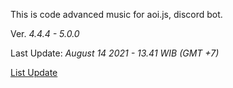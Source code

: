 This is code advanced music for aoi.js, discord bot.

Ver. *4.4.4 - 5.0.0*

Last Update: *August 14 2021 - 13.41 WIB (GMT +7)*

[List Update](https://pastebin.com/raw/r2cnXCXt)
